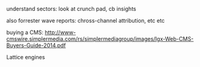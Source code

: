 understand sectors: look at crunch pad, cb insights

also forrester wave reports: chross-channel attribution, etc etc

buying a CMS: http://www-cmswire.simplermedia.com/rs/simplermediagroup/images/Igx-Web-CMS-Buyers-Guide-2014.pdf

Lattice engines